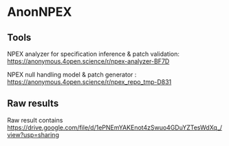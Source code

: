 # AnonNPEX

## Tools
NPEX analyzer for specification inference & patch validation: https://anonymous.4open.science/r/npex-analyzer-BF7D

NPEX null handling model & patch generator : https://anonymous.4open.science/r/npex_repo_tmp-D831

## Raw results
Raw result contains 
https://drive.google.com/file/d/1ePNEmYAKEnot4zSwuo4GDuYZTesWdXq_/view?usp=sharing
